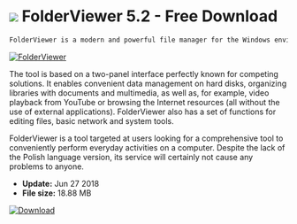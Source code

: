 # ![](https://cdn.softexe.net/static/icon/a/folderviewer-10075.png) FolderViewer 5.2 - Free Download

```sh
FolderViewer is a modern and powerful file manager for the Windows environment. It can successfully replace the built-in explorer mechanism in the operating system, offering the user incomparably greater functionality.
```
[![FolderViewer](https://gallery.dpcdn.pl/imgc/Tools/83319/g_-_420x350_1.5_-_xd4d8e0a4-5663-45f3-bb76-4ee0b985b9c8.png)](https://softexe.net/win/disks-files/file-managers/folderviewer:pRRge.html)

The tool is based on a two-panel interface perfectly known for competing solutions. It enables convenient data management on hard disks, organizing libraries with documents and multimedia, as well as, for example, video playback from YouTube or browsing the Internet resources (all without the use of external applications). FolderViewer also has a set of functions for editing files, basic network and system tools.
 
 FolderViewer is a tool targeted at users looking for a comprehensive tool to conveniently perform everyday activities on a computer. Despite the lack of the Polish language version, its service will certainly not cause any problems to anyone.


- **Update:** Jun 27 2018
- **File size:** 18.88 MB

[![Download](https://cdn.softexe.net/static/img/download.png)](https://softexe.net/win/disks-files/file-managers/folderviewer:pRRge.html)

